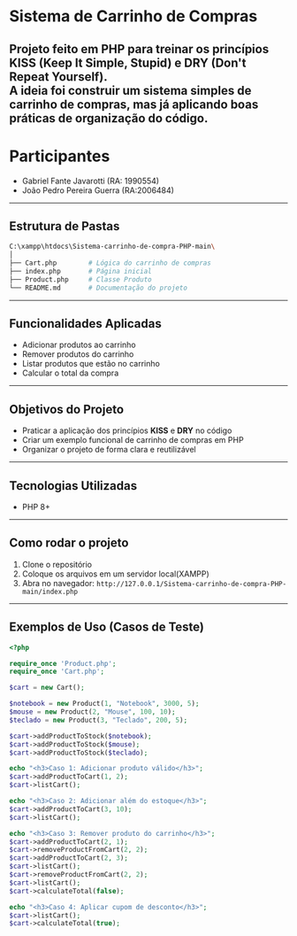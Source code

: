 # Sistema de Carrinho de Compras 

Projeto feito em **PHP** para treinar os princípios **KISS (Keep It Simple, Stupid)** e **DRY (Don't Repeat Yourself)**.  
A ideia foi construir um sistema simples de carrinho de compras, mas já aplicando boas práticas de organização do código.
---
# Participantes
- Gabriel Fante Javarotti  (RA: 1990554)
- João Pedro Pereira Guerra  (RA:2006484)
---

## Estrutura de Pastas

```bash
C:\xampp\htdocs\Sistema-carrinho-de-compra-PHP-main\
│
├── Cart.php        # Lógica do carrinho de compras
├── index.php       # Página inicial
├── Product.php     # Classe Produto
└── README.md       # Documentação do projeto
```

---
## Funcionalidades Aplicadas

- Adicionar produtos ao carrinho
- Remover produtos do carrinho
- Listar produtos que estão no carrinho
- Calcular o total da compra

---

## Objetivos do Projeto

- Praticar a aplicação dos princípios **KISS** e **DRY** no código
- Criar um exemplo funcional de carrinho de compras em PHP
- Organizar o projeto de forma clara e reutilizável

---

## Tecnologias Utilizadas

- PHP 8+

---

## Como rodar o projeto

1. Clone o repositório
2. Coloque os arquivos em um servidor local(XAMPP)
3. Abra no navegador: `http://127.0.0.1/Sistema-carrinho-de-compra-PHP-main/index.php`

---

## Exemplos de Uso (Casos de Teste)

```php
<?php

require_once 'Product.php';
require_once 'Cart.php';

$cart = new Cart();

$notebook = new Product(1, "Notebook", 3000, 5);
$mouse = new Product(2, "Mouse", 100, 10);
$teclado = new Product(3, "Teclado", 200, 5);

$cart->addProductToStock($notebook);
$cart->addProductToStock($mouse);
$cart->addProductToStock($teclado);

echo "<h3>Caso 1: Adicionar produto válido</h3>";
$cart->addProductToCart(1, 2);
$cart->listCart();

echo "<h3>Caso 2: Adicionar além do estoque</h3>";
$cart->addProductToCart(3, 10);
$cart->listCart();

echo "<h3>Caso 3: Remover produto do carrinho</h3>";
$cart->addProductToCart(2, 1);
$cart->removeProductFromCart(2, 2);
$cart->addProductToCart(2, 3);
$cart->listCart();
$cart->removeProductFromCart(2, 2);
$cart->listCart();
$cart->calculateTotal(false);

echo "<h3>Caso 4: Aplicar cupom de desconto</h3>";
$cart->listCart();
$cart->calculateTotal(true);
```




